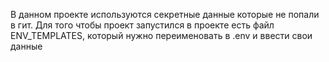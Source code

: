 В данном проекте используются секретные данные которые не попали в гит. Для того чтобы проект запустился в проекте есть файл ENV_TEMPLATES, который нужно переименовать в .env  и ввести свои данные
